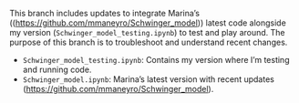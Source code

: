 This branch includes updates to integrate Marina’s ((https://github.com/mmaneyro/Schwinger_model)) latest code alongside my version (`Schwinger_model_testing.ipynb`) to test and play around. The purpose of this branch is to troubleshoot and understand recent changes.

- `Schwinger_model_testing.ipynb`: Contains my version where I’m testing and running code.
- `Schwinger_model.ipynb`: Marina’s latest version with recent updates (https://github.com/mmaneyro/Schwinger_model).


